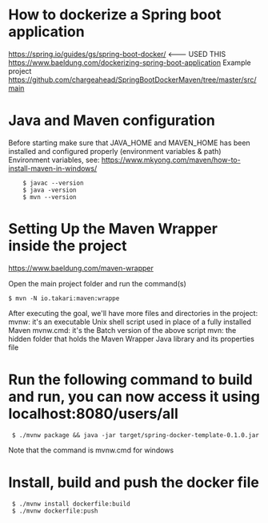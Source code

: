 # How to dockerize a Spring boot application
https://spring.io/guides/gs/spring-boot-docker/ <--- USED THIS
https://www.baeldung.com/dockerizing-spring-boot-application
Example project
https://github.com/chargeahead/SpringBootDockerMaven/tree/master/src/main

# Java and Maven configuration 

Before starting make sure that JAVA_HOME and MAVEN_HOME has been installed
and configured properly (environment variables & path)
Environment variables, see: https://www.mkyong.com/maven/how-to-install-maven-in-windows/

        $ javac --version
        $ java -version
        $ mvn --version
        
# Setting Up the Maven Wrapper inside the project 
https://www.baeldung.com/maven-wrapper

Open the main project folder and run the command(s)

    $ mvn -N io.takari:maven:wrappe

After executing the goal, we'll have more files and directories in the project:
mvnw: it's an executable Unix shell script used in place of a fully installed Maven
mvnw.cmd: it's the Batch version of the above script
mvn: the hidden folder that holds the Maven Wrapper Java library and its properties file

# Run the following command to build and run, you can now access it using localhost:8080/users/all

     $ ./mvnw package && java -jar target/spring-docker-template-0.1.0.jar

Note that the command is mvnw.cmd for windows

# Install, build and push the docker file
     $ ./mvnw install dockerfile:build
     $ ./mvnw dockerfile:push